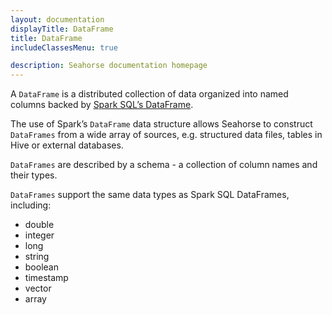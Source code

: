 ```yaml
---
layout: documentation
displayTitle: DataFrame
title: DataFrame
includeClassesMenu: true

description: Seahorse documentation homepage
---
```


A `DataFrame` is a distributed collection of data organized into named columns
backed by <a target="_blank" href="{{ site.SPARK_DOCS }}/sql-programming-guide.html#dataframes">Spark SQL’s DataFrame</a>.

The use of Spark’s `DataFrame` data structure allows Seahorse to construct `DataFrames`
from a wide array of sources, e.g. structured data files, tables in Hive or
external databases.

`DataFrames` are described by a schema - a collection of column names and their
 types.

`DataFrames` support the same data types as Spark SQL DataFrames, including:

* double
* integer
* long
* string
* boolean
* timestamp
* vector
* array
